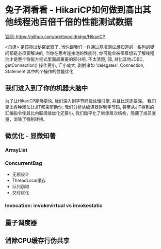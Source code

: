 
# 兔子洞看看 - HikariCP如何做到高出其他线程池百倍千倍的性能测试数据

<a href="https://github.com/brettwooldridge/HikariCP">官网: https://github.com/brettwooldridge/HikariCP</a>

<自译>
是该亮出秘密武器了, 当你跟我们一样通过基准测试想知道的一系列的疑问都是必须要解决的, 当你在思考连接池的性能时, 你可能会被带着想去了解线程池才是整个性能方程式里面最重要的部分吧, 不太清楚, 囧, 对比其他JDBC, getConnection() 操作更小, 汇小成大, 剥削诸如 'delegates', Connection, Statement 其中的个操作的性能优化


## 我们进入到了你的机器大脑中

为了让HikariCP能够更快, 我们深入到字节码级处理引擎, 并且比这还要深。 我们变出各种戏法让JIT都来帮助你,  我们分析从编译器得到字节码, 甚至从JIT得到的汇编指令使其比内联阈值优化还要小, 我们扁平化了继承层次结构，隐藏了成员变量，消除了强制转换。


## 微优化 - 显微知著

### ArrayList

### ConcurrentBag

- 无锁设计
- ThreadLocal缓存
- 队列窃取
- 交付优化


### Invocation: invokevirtual vs invokestatic




## 量子调度器


## 消除CPU缓存行伪共享

